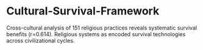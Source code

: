# Cultural-Survival-Framework
Cross-cultural analysis of 151 religious practices reveals systematic survival benefits (r=0.614). Religious systems as encoded survival technologies across civilizational cycles.
